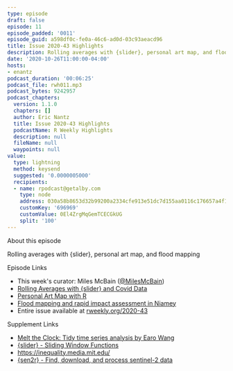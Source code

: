```yaml
---
type: episode
draft: false
episode: 11
episode_padded: '0011'
episode_guid: a598df0c-fe0a-46c6-ad0d-03c93aeacd96
title: Issue 2020-43 Highlights
description: Rolling averages with {slider}, personal art map, and flood mapping
date: '2020-10-26T11:00:00-04:00'
hosts:
- enantz
podcast_duration: '00:06:25'
podcast_file: rwh011.mp3
podcast_bytes: 9242957
podcast_chapters:
  version: 1.1.0
  chapters: []
  author: Eric Nantz
  title: Issue 2020-43 Highlights
  podcastName: R Weekly Highlights
  description: null
  fileName: null
  waypoints: null
value:
  type: lightning
  method: keysend
  suggested: '0.0000005000'
  recipients:
  - name: rpodcast@getalby.com
    type: node
    address: 030a58b8653d32b99200a2334cfe913e51dc7d155aa0116c176657a4f1722677a3
    customKey: '696969'
    customValue: 0El4ZrgMqGemTCECGkUG
    split: '100'
---
```

About this episode

Rolling averages with {slider}, personal art map, and flood mapping

Episode Links

-   This week's curator: Miles McBain (<a href="https://twitter.com/MilesMcBain" rel="nofollow">@MilesMcBain</a>)
-   <a href="https://www.njtierney.com/post/2020/10/20/roll-avg-covid/" rel="nofollow">Rolling Averages with {slider} and Covid Data</a>
-   <a href="http://estebanmoro.org/post/2020-10-19-personal-art-map-with-r/" rel="nofollow">Personal Art Map with R</a>
-   <a href="https://www.ahmadoudicko.com/posts/2020/09/flood-mapping-and-rapid-impact-assessment-in-niamey/" rel="nofollow">Flood mapping and rapid impact assessment in Niamey</a>
-   Entire issue available at <a href="https://rweekly.org/2020-43" rel="nofollow">rweekly.org/2020-43</a>

Supplement Links

-   <a href="https://slides.earo.me/rstudioconf19/#1" rel="nofollow">Melt the Clock: Tidy time series analysis by Earo Wang</a>
-   <a href="https://davisvaughan.github.io/slider/" rel="nofollow">{slider} - Sliding Window Functions</a>
-   <a href="https://inequality.media.mit.edu/" rel="nofollow">https://inequality.media.mit.edu/</a>
-   <a href="http://sen2r.ranghetti.info/index.html" rel="nofollow">{sen2r} - Find, download, and process sentinel-2 data</a>
